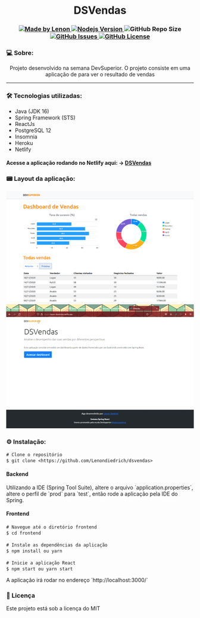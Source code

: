 
<h1 align="center">DSVendas</h1>
<h3 align="center">
  <a href="https://github.com/Lenondiedrich">
      <img alt="Made by Lenon" src="https://img.shields.io/badge/made%20by-Lenondiedrich-blue">
   </a>
  <a href="https://github.com/nodejs/node/blob/master/doc/changelogs/CHANGELOG_V14.md#14.15.0">
      <img alt="Nodejs Version" src="https://img.shields.io/badge/node.js-v14.15.0-informational?logo=Node.JS">
  </a>
  <img alt="GitHub Repo Size" src="https://img.shields.io/github/repo-size/Lenondiedrich/dsvendas">
  <a href="https://github.com/Lenondiedrich/dsvendas/issues">
      <img alt="GitHub Issues" src="https://img.shields.io/github/issues/Lenondiedrich/dsvendas">
   </a>
  <a href="./LICENSE.txt">
      <img alt="GitHub License" src="https://img.shields.io/github/license/Lenondiedrich/dsvendas">
   </a>
</h3>
<h3>💻 Sobre: </h3>
<p align="center">Projeto desenvolvido na semana DevSuperior. O projeto consiste em uma aplicação de para ver o resultado de vendas</p>
<hr/>
<h3>🛠 Tecnologias utilizadas: </h3>
<ul>
  <li>Java (JDK 16) </li>
  <li>Spring Framework (STS)</li>
  <li>ReactJs</li>
  <li>PostgreSQL 12</li>
  <li>Insomnia</li>
  <li>Heroku</li>
  <li>Netlify</li>
  
</ul

<hr />
<h4>Acesse a aplicação rodando no Netlify aqui: -> <a href="https://lenon-dsvendas.netlify.app/">DSVendas</a></h4>
<h3>📟 Layout da aplicação:</h3>
  <img src="./dashboard.png" />
  <img src="./running.gif" /> 
  
  
<h3>⚙️ Instalação: </h3>

    # Clone o repositório
    $ git clone <https://github.com/Lenondiedrich/dsvendas>

<h4>Backend</h4>
<p>Utilizando a IDE (Spring Tool Suite), altere o arquivo  `application.properties`, altere o perfil de `prod` para `test`, então rode a aplicação pela IDE do Spring.</p>
<h4>Frontend</h4>

    # Navegue até o diretório frontend
    $ cd frontend

    # Instale as dependências da aplicação
    $ npm install ou yarn

    # Inicie a aplicação React
    $ npm start ou yarn start

<p>A aplicação irá rodar no endereço `http://localhost:3000/`</p>

<h3>📝 Licença</h3>
<p>Este projeto está sob a licença do MIT</p>
